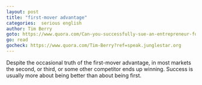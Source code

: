 ```yaml
---
layout: post
title: "first-mover advantage"
categories:  serious english
author: Tim Berry
goto: https://www.quora.com/Can-you-successfully-sue-an-entrepreneur-for-stealing-your-idea-and-nothing-else?ref=speak.junglestar.org
go: read
gocheck: https://www.quora.com/Tim-Berry?ref=speak.junglestar.org
---
```

Despite the occasional truth of the first-mover advantage, in most markets the second, or third, or some other competitor ends up winning. Success is usually more about being better than about being first.
